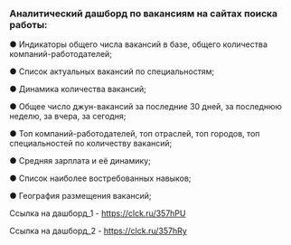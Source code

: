 ### Аналитический дашборд по вакансиям на сайтах поиска работы:

●	Индикаторы общего числа вакансий в базе, общего количества компаний-работодателей;

●	Список актуальных вакансий по специальностям;

●	Динамика количества вакансий;

●	Общее число джун-вакансий за последние 30 дней, за последнюю неделю, за вчера, за сегодня;

●	Топ компаний-работодателей, топ отраслей, топ городов, топ специальностей по количеству вакансий;

●	Средняя зарплата и её динамику;

●	Список наиболее востребованных навыков;

●	География размещения вакансий;

Ссылка на дашборд_1 - https://clck.ru/357hPU

Ссылка на дашборд_2 - https://clck.ru/357hRy
